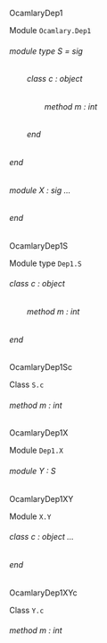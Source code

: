 OcamlaryDep1

 Module  `` Ocamlary.Dep1 `` 
<a id="module-type-S"></a>
###### module type S = sig

<a id="class-c"></a>
###### &nbsp; &nbsp; &nbsp; &nbsp; class  c : object

<a id="method-m"></a>
###### &nbsp; &nbsp; &nbsp; &nbsp; &nbsp; &nbsp; &nbsp; &nbsp; method m : int



###### &nbsp; &nbsp; &nbsp; &nbsp; end



###### end



<a id="module-X"></a>
###### module X : sig ... 
###### end


OcamlaryDep1S

 Module type  `` Dep1.S `` 
<a id="class-c"></a>
###### class  c : object

<a id="method-m"></a>
###### &nbsp; &nbsp; &nbsp; &nbsp; method m : int



###### end


OcamlaryDep1Sc

 Class  `` S.c `` 
<a id="method-m"></a>
###### method m : int


OcamlaryDep1X

 Module  `` Dep1.X `` 
<a id="module-Y"></a>
###### module Y : S


OcamlaryDep1XY

 Module  `` X.Y `` 
<a id="class-c"></a>
###### class  c : object ... 
###### end


OcamlaryDep1XYc

 Class  `` Y.c `` 
<a id="method-m"></a>
###### method m : int

